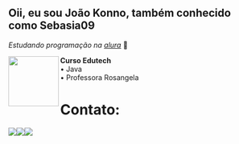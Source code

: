 <h2>Oii, eu sou João Konno, também conhecido como Sebasia09</h2>
<i>Estudando programação na <a href="https://cursos.alura.com.br/user/joao-konno">alura</a></i> 🤿

<p><img align=left src="https://thumbs.gfycat.com/SlimHorribleIcefish.webp" width=100 > <b>Curso Edutech<br></b>
 • Java<br>  
 • Professora Rosangela</p>

<h1> Contato:</h1>
<a href=""><img src="https://img.shields.io/badge/Gmail-D14836?style=for-the-badge&logo=gmail&logoColor=white"></a><a href=""><img src="https://img.shields.io/badge/Twitch-9146FF?style=for-the-badge&logo=twitch&logoColor=white"><a href="https://api.whatsapp.com/send?phone=5541988520533"><img src="https://img.shields.io/badge/WhatsApp-25D366?style=for-the-badge&logo=whatsapp&logoColor=white">

